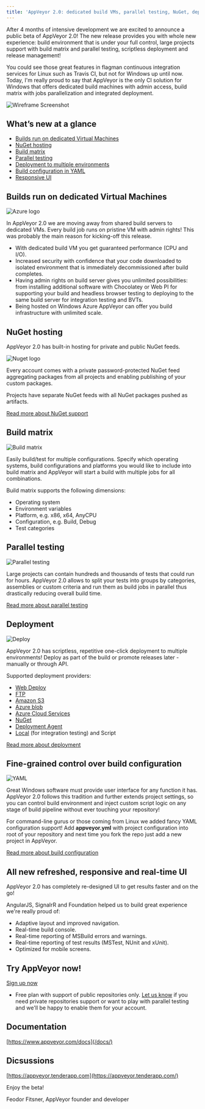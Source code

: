 ```yaml
---
title: 'AppVeyor 2.0: dedicated build VMs, parallel testing, NuGet, deployment and more'
---
```


After 4 months of intensive development we are excited to announce a public beta of AppVeyor 2.0!
The new release provides you with whole new experience: build environment that is under your full
control, large projects support with build matrix and parallel testing, scriptless deployment and
release management!

You could see those great features in flagman continuous integration services for Linux such as
Travis CI, but not for Windows up until now.
Today, I'm really proud to say that AppVeyor is the only CI solution for Windows that offers
dedicated build machines with admin access, build matrix with jobs parallelization and integrated
deployment.

<p class="text-center">
    <img src="/assets/img/posts/2014-02-18/appveyor-screenshot-wireframe.png" alt="Wireframe Screenshot">
</p>

## What’s new at a glance

* [Builds run on dedicated Virtual Machines](#vms)
* [NuGet hosting](#nuget)
* [Build matrix](#build-matrix)
* [Parallel testing](#parallel-testing)
* [Deployment to multiple environments](#deployment)
* [Build configuration in YAML](#yaml)
* [Responsive UI](#ui)

<h2 id="vms">Builds run on dedicated Virtual Machines</h2>

<img class="right" src="/assets/img/posts/2014-02-18/Windows_Azure_logo.png" alt="Azure logo">

In AppVeyor 2.0 we are moving away from shared build servers to dedicated VMs. Every build job runs on pristine VM with admin rights! This was probably the main reason for kicking-off this release.

* With dedicated build VM you get guaranteed performance (CPU and I/O).
* Increased security with confidence that your code downloaded to isolated environment that is immediately decommissioned after build completes.
* Having admin rights on build server gives you unlimited possibilities: from installing additional software with Chocolatey or Web PI for supporting your build and headless browser testing to deploying to the same build server for integration testing and BVTs.
* Being hosted on Windows Azure AppVeyor can offer you build infrastructure with unlimited scale.

<h2 id="nuget">NuGet hosting</h2>

AppVeyor 2.0 has built-in hosting for private and public NuGet feeds.

<img class="left" src="/assets/img/posts/2014-02-18/nuget-logo.png" alt="Nuget logo">

Every account comes with a private password-protected NuGet feed aggregating packages from all projects and enabling publishing of your custom packages.

Projects have separate NuGet feeds with all NuGet packages pushed as artifacts.

[Read more about NuGet support](/docs/nuget/)

<div class="clear-both"></div>


## Build matrix

<img class="right" src="/assets/img/posts/2014-02-18/build-matrix.png" alt="Build matrix">

Easily build/test for multiple configurations. Specify which operating systems, build configurations and platforms you would like to include into build matrix and AppVeyor will start a build with multiple jobs for all combinations.

Build matrix supports the following dimensions:

* Operating system
* Environment variables
* Platform, e.g. x86, x64, AnyCPU
* Configuration, e.g. Build, Debug
* Test categories


## Parallel testing

<img class="left" src="/assets/img/posts/2014-02-18/parallel-testing.png" alt="Parallel testing">

Large projects can contain hundreds and thousands of tests that could run for hours. AppVeyor 2.0 allows to split your tests into groups by categories, assemblies or custom criteria and run them as build jobs in parallel thus drastically reducing overall build time.

[Read more about parallel testing](/docs/parallel-testing/)

<div class="clear-both"></div>


## Deployment

<img class="right" src="/assets/img/posts/2014-02-18/deploy.png" alt="Deploy">

AppVeyor 2.0 has scriptless, repetitive one-click deployment to multiple environments! Deploy as part of the build or promote releases later - manually or through API.

Supported deployment providers:

* [Web Deploy](/docs/deployment/web-deploy/)
* [FTP](/docs/deployment/ftp/)
* [Amazon S3](/docs/deployment/amazon-s3/)
* [Azure blob](/docs/deployment/azure-blob/)
* [Azure Cloud Services](/docs/deployment/azure-cloud-service/)
* [NuGet](/docs/deployment/nuget/)
* [Deployment Agent](/docs/deployment/agent/)
* [Local](/docs/deployment/local/) (for integration testing) and Script

[Read more about deployment](/docs/deployment/)

<div class="clear-both"></div>


<h2 id="yaml">Fine-grained control over build configuration</h2>

<img class="left" src="/assets/img/posts/2014-02-18/yaml.png" alt="YAML">

Great Windows software must provide user interface for any function it has. AppVeyor 2.0 follows this tradition and further extends project settings, so you can control build environment and inject custom script logic on any stage of build pipeline without ever touching your repository!

For command-line gurus or those coming from Linux we added fancy YAML configuration support! Add **appveyor.yml** with project configuration into root of your repository and next time you fork the repo just add a new project in AppVeyor.

[Read more about build configuration](/docs/build-configuration/)

<div class="clear-both"></div>


<h2 id="ui">All new refreshed, responsive and real-time UI</h2>

AppVeyor 2.0 has completely re-designed UI to get results faster and on the go!

AngularJS, SignalrR and Foundation helped us to build great experience we're really proud of:

* Adaptive layout and improved navigation.
* Real-time build console.
* Real-time reporting of MSBuild errors and warnings.
* Real-time reporting of test results (MSTest, NUnit and xUnit).
* Optimized for mobile screens.

## Try AppVeyor now!

<p>
    <a class="big-button" href="/pricing/">Sign up now</a>
</p>

* Free plan with support of public repositories only. [Let us know](mailto:team@appveyor.com) if you need private repositories support or want to play with parallel testing and we'll be happy to enable them for your account.

## Documentation

[https://www.appveyor.com/docs](/docs/)

## Dicsussions

[https://appveyor.tenderapp.com](https://appveyor.tenderapp.com/)

Enjoy the beta!

Feodor Fitsner,
AppVeyor founder and developer
